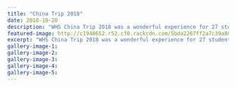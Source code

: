 ```yaml
---
title: "China Trip 2018"
date: 2018-10-20
description: "WHS China Trip 2018 was a wonderful experience for 27 students & 3 teachers experiencing Chinese culture & food..."
featured-image: http://c1940652.r52.cf0.rackcdn.com/5bda2267ff2a7c39a80001f6/Beijing-Lee-sua-after-day-5--6.jpg
excerpt: "WHS China Trip 2018 was a wonderful experience for 27 students and 3 teachers experiencing Chinese culture & food though its people."
gallery-image-1: 
gallery-image-2: 
gallery-image-3: 
gallery-image-4: 
gallery-image-5: 
---
```

